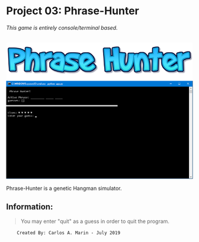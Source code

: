 # Project 03: Phrase-Hunter
###### *This game is entirely console/terminal based.*
![Phrase Hunter](logo.png)
![Preview](SS.png)

Phrase-Hunter is a genetic Hangman simulator.

## Information:
>You may enter "quit" as a guess in order to quit the program.

        Created By: Carlos A. Marin - July 2019